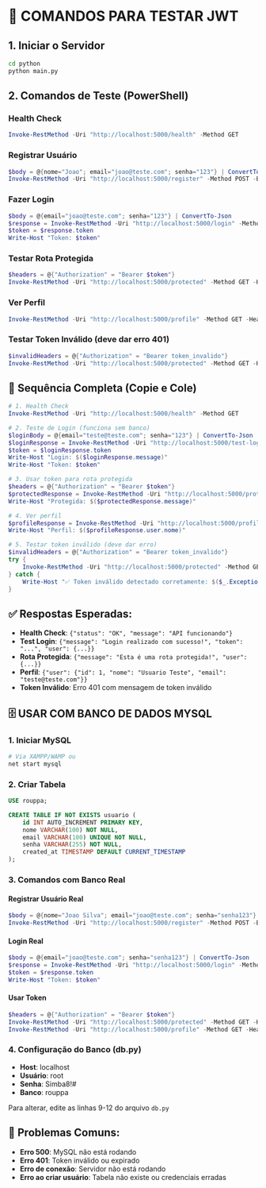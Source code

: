 # 🚀 COMANDOS PARA TESTAR JWT

## 1. Iniciar o Servidor
```bash
cd python
python main.py
```

## 2. Comandos de Teste (PowerShell)

### Health Check
```powershell
Invoke-RestMethod -Uri "http://localhost:5000/health" -Method GET
```

### Registrar Usuário
```powershell
$body = @{nome="Joao"; email="joao@teste.com"; senha="123"} | ConvertTo-Json
Invoke-RestMethod -Uri "http://localhost:5000/register" -Method POST -Body $body -ContentType "application/json"
```

### Fazer Login
```powershell
$body = @{email="joao@teste.com"; senha="123"} | ConvertTo-Json
$response = Invoke-RestMethod -Uri "http://localhost:5000/login" -Method POST -Body $body -ContentType "application/json"
$token = $response.token
Write-Host "Token: $token"
```

### Testar Rota Protegida
```powershell
$headers = @{"Authorization" = "Bearer $token"}
Invoke-RestMethod -Uri "http://localhost:5000/protected" -Method GET -Headers $headers
```

### Ver Perfil
```powershell
Invoke-RestMethod -Uri "http://localhost:5000/profile" -Method GET -Headers $headers
```

### Testar Token Inválido (deve dar erro 401)
```powershell
$invalidHeaders = @{"Authorization" = "Bearer token_invalido"}
Invoke-RestMethod -Uri "http://localhost:5000/protected" -Method GET -Headers $invalidHeaders
```

## 🎯 Sequência Completa (Copie e Cole)

```powershell
# 1. Health Check
Invoke-RestMethod -Uri "http://localhost:5000/health" -Method GET

# 2. Teste de Login (funciona sem banco)
$loginBody = @{email="teste@teste.com"; senha="123"} | ConvertTo-Json
$loginResponse = Invoke-RestMethod -Uri "http://localhost:5000/test-login" -Method POST -Body $loginBody -ContentType "application/json"
$token = $loginResponse.token
Write-Host "Login: $($loginResponse.message)"
Write-Host "Token: $token"

# 3. Usar token para rota protegida
$headers = @{"Authorization" = "Bearer $token"}
$protectedResponse = Invoke-RestMethod -Uri "http://localhost:5000/protected" -Method GET -Headers $headers
Write-Host "Protegida: $($protectedResponse.message)"

# 4. Ver perfil
$profileResponse = Invoke-RestMethod -Uri "http://localhost:5000/profile" -Method GET -Headers $headers
Write-Host "Perfil: $($profileResponse.user.nome)"

# 5. Testar token inválido (deve dar erro)
$invalidHeaders = @{"Authorization" = "Bearer token_invalido"}
try {
    Invoke-RestMethod -Uri "http://localhost:5000/protected" -Method GET -Headers $invalidHeaders
} catch {
    Write-Host "✅ Token inválido detectado corretamente: $($_.Exception.Message)"
}
```

## ✅ Respostas Esperadas:

- **Health Check**: `{"status": "OK", "message": "API funcionando"}`
- **Test Login**: `{"message": "Login realizado com sucesso!", "token": "...", "user": {...}}`
- **Rota Protegida**: `{"message": "Esta é uma rota protegida!", "user": {...}}`
- **Perfil**: `{"user": {"id": 1, "nome": "Usuario Teste", "email": "teste@teste.com"}}`
- **Token Inválido**: Erro 401 com mensagem de token inválido

## 🗄️ USAR COM BANCO DE DADOS MYSQL

### 1. Iniciar MySQL
```bash
# Via XAMPP/WAMP ou
net start mysql
```

### 2. Criar Tabela
```sql
USE rouppa;

CREATE TABLE IF NOT EXISTS usuario (
    id INT AUTO_INCREMENT PRIMARY KEY,
    nome VARCHAR(100) NOT NULL,
    email VARCHAR(100) UNIQUE NOT NULL,
    senha VARCHAR(255) NOT NULL,
    created_at TIMESTAMP DEFAULT CURRENT_TIMESTAMP
);
```

### 3. Comandos com Banco Real

#### Registrar Usuário Real
```powershell
$body = @{nome="Joao Silva"; email="joao@teste.com"; senha="senha123"} | ConvertTo-Json
Invoke-RestMethod -Uri "http://localhost:5000/register" -Method POST -Body $body -ContentType "application/json"
```

#### Login Real
```powershell
$body = @{email="joao@teste.com"; senha="senha123"} | ConvertTo-Json
$response = Invoke-RestMethod -Uri "http://localhost:5000/login" -Method POST -Body $body -ContentType "application/json"
$token = $response.token
Write-Host "Token: $token"
```

#### Usar Token
```powershell
$headers = @{"Authorization" = "Bearer $token"}
Invoke-RestMethod -Uri "http://localhost:5000/protected" -Method GET -Headers $headers
Invoke-RestMethod -Uri "http://localhost:5000/profile" -Method GET -Headers $headers
```

### 4. Configuração do Banco (db.py)
- **Host**: localhost
- **Usuário**: root  
- **Senha**: Simba8!#
- **Banco**: rouppa

Para alterar, edite as linhas 9-12 do arquivo `db.py`

## 🐛 Problemas Comuns:

- **Erro 500**: MySQL não está rodando
- **Erro 401**: Token inválido ou expirado
- **Erro de conexão**: Servidor não está rodando
- **Erro ao criar usuário**: Tabela não existe ou credenciais erradas

